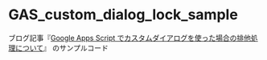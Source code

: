 # GAS_custom_dialog_lock_sample

ブログ記事『[Google Apps Script でカスタムダイアログを使った場合の排他処理について](http://blog.mori-soft.com/entry/2018/05/08/102818)』 のサンプルコード
